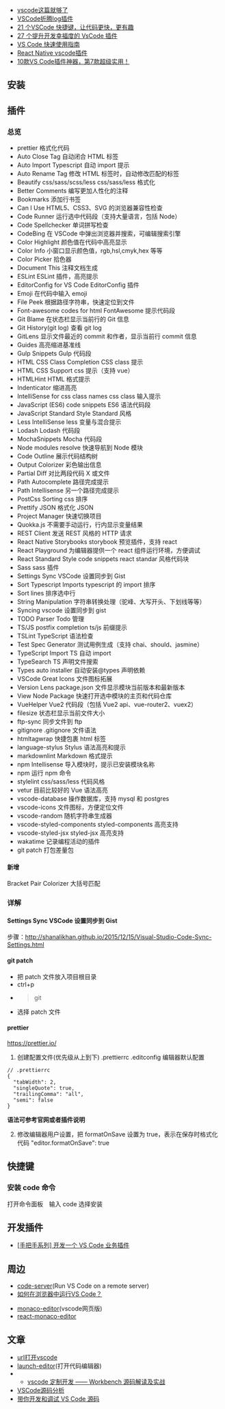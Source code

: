 * [vscode这篇就够了](https://juejin.im/post/5d37bd5551882503ea1c680e)
* [VSCode折腾log插件](https://juejin.im/post/5c1e2612e51d452aaa7c43fe)
* [21 个VSCode 快捷键，让代码更快，更有趣](https://juejin.im/post/5d34fdfff265da1b897b0c8d)
* [27 个提升开发幸福度的 VsCode 插件](https://juejin.cn/post/6844904012773326856)
* [VS Code 快速使用指南](https://juejin.im/post/5bc86b0b5188255ca00cc58f)
* [ React Native vscode插件](https://blog.csdn.net/asce1885/article/details/71075432)
* [10款VS Code插件神器，第7款超级实用！](https://zhuanlan.zhihu.com/p/111004160)

## 安装

## 插件

### 总览

* prettier 格式化代码
* Auto Close Tag 自动闭合 HTML 标签
* Auto Import Typescript 自动 import 提示
* Auto Rename Tag 修改 HTML 标签时，自动修改匹配的标签
* Beautify css/sass/scss/less css/sass/less 格式化
* Better Comments 编写更加人性化的注释
* Bookmarks 添加行书签
* Can I Use HTML5、CSS3、SVG 的浏览器兼容性检查
* Code Runner 运行选中代码段（支持大量语言，包括 Node）
* Code Spellchecker 单词拼写检查
* CodeBing 在 VSCode 中弹出浏览器并搜索，可编辑搜索引擎
* Color Highlight 颜色值在代码中高亮显示
* Color Info 小窗口显示颜色值，rgb,hsl,cmyk,hex 等等
* Color Picker 拾色器
* Document This 注释文档生成
* ESLint ESLint 插件，高亮提示
* EditorConfig for VS Code EditorConfig 插件
* Emoji 在代码中输入 emoji
* File Peek 根据路径字符串，快速定位到文件
* Font-awesome codes for html FontAwesome 提示代码段
* Git Blame 在状态栏显示当前行的 Git 信息
* Git History(git log) 查看 git log
* GitLens 显示文件最近的 commit 和作者，显示当前行 commit 信息
* Guides 高亮缩进基准线
* Gulp Snippets Gulp 代码段
* HTML CSS Class Completion CSS class 提示
* HTML CSS Support css 提示（支持 vue）
* HTMLHint HTML 格式提示
* Indenticator 缩进高亮
* IntelliSense for css class names css class 输入提示
* JavaScript (ES6) code snippets ES6 语法代码段
* JavaScript Standard Style Standard 风格
* Less IntelliSense less 变量与混合提示
* Lodash Lodash 代码段
* MochaSnippets Mocha 代码段
* Node modules resolve 快速导航到 Node 模块
* Code Outline 展示代码结构树
* Output Colorizer 彩色输出信息
* Partial Diff 对比两段代码 X 或文件
* Path Autocomplete 路径完成提示
* Path Intellisense 另一个路径完成提示
* PostCss Sorting css 排序
* Prettify JSON 格式化 JSON
* Project Manager 快速切换项目
* Quokka.js 不需要手动运行，行内显示变量结果
* REST Client 发送 REST 风格的 HTTP 请求
* React Native Storybooks storybook 预览插件，支持 react
* React Playground 为编辑器提供一个 react 组件运行环境，方便调试
* React Standard Style code snippets react standar 风格代码块
* Sass sass 插件
* Settings Sync VSCode 设置同步到 Gist
* Sort Typescript Imports typescript 的 import 排序
* Sort lines 排序选中行
* String Manipulation 字符串转换处理（驼峰、大写开头、下划线等等）
* Syncing vscode 设置同步到 gist
* TODO Parser Todo 管理
* TS/JS postfix completion ts/js 前缀提示
* TSLint TypeScript 语法检查
* Test Spec Generator 测试用例生成（支持 chai、should、jasmine）
* TypeScript Import TS 自动 import
* TypeSearch TS 声明文件搜索
* Types auto installer 自动安装@types 声明依赖
* VSCode Great Icons 文件图标拓展
* Version Lens package.json 文件显示模块当前版本和最新版本
* View Node Package 快速打开选中模块的主页和代码仓库
* VueHelper Vue2 代码段（包括 Vue2 api、vue-router2、vuex2）
* filesize 状态栏显示当前文件大小
* ftp-sync 同步文件到 ftp
* gitignore .gitignore 文件语法
* htmltagwrap 快捷包裹 html 标签
* language-stylus Stylus 语法高亮和提示
* markdownlint Markdown 格式提示
* npm Intellisense 导入模块时，提示已安装模块名称
* npm 运行 npm 命令
* stylelint css/sass/less 代码风格
* vetur 目前比较好的 Vue 语法高亮
* vscode-database 操作数据库，支持 mysql 和 postgres
* vscode-icons 文件图标，方便定位文件
* vscode-random 随机字符串生成器
* vscode-styled-components styled-components 高亮支持
* vscode-styled-jsx styled-jsx 高亮支持
* wakatime 记录编程活动的插件
* git patch 打包差量包

#### 新增

Bracket Pair Colorizer 大括号匹配

### 详解

#### Settings Sync VSCode 设置同步到 Gist

步骤：http://shanalikhan.github.io/2015/12/15/Visual-Studio-Code-Sync-Settings.html

#### git patch

* 把 patch 文件放入项目根目录
* ctrl+p
* > git
* 选择 patch 文件

#### prettier

https://prettier.io/

1.  创建配置文件(优先级从上到下)
    .prettierrc
    .editconfig
    编辑器默认配置

```
// .prettierrc
{
  "tabWidth": 2,
  "singleQuote": true,
  "trailingComma": "all",
  "semi": false
}
```

**语法可参考官网或者插件说明**

2.  修改编辑器用户设置，把 formatOnSave 设置为 true，表示在保存时格式化代码
    "editor.formatOnSave": true

## 快捷键

### 安装 code 命令

打开命令面板　输入 code 选择安装


## 开发插件

- [[手把手系列] 开发一个 VS Code 业务插件](https://segmentfault.com/a/1190000022914807)


## 周边
* [code-server](https://github.com/cdr/code-server)(Run VS Code on a remote server)
* [如何在浏览器中运行VS Code？](https://blog.fundebug.com/2019/08/05/run-vscode-in-browser/)
- [monaco-editor](https://github.com/Microsoft/monaco-editor)(vscode网页版)
- [react-monaco-editor](https://github.com/react-monaco-editor/react-monaco-editor)


## 文章
- [url打开vscode](https://code.visualstudio.com/docs/editor/command-line#_opening-vs-code-with-urls)
- [launch-editor](https://github.com/yyx990803/launch-editor)(打开代码编辑器)
- - [vscode 定制开发 —— Workbench 源码解读及实战](https://zhaomenghuan.js.org/blog/vscode-workbench-source-code-interpretation.html#%E5%89%8D%E8%A8%80)
- [VSCode源码分析](https://www.bookstack.cn/read/VSCode-sourcecode-analysis/README.md)
- [带你开发和调试 VS Code 源码](https://www.barretlee.com/blog/2019/11/01/vscode-study-02-debugging/)
